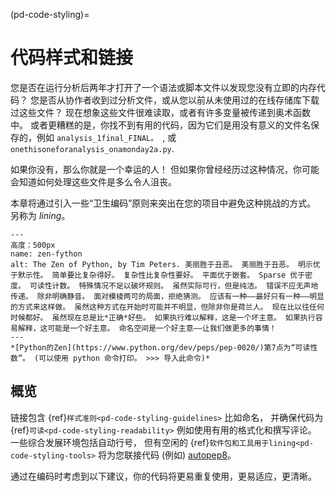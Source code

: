 (pd-code-styling)=
# 代码样式和链接

您是否在运行分析后两年才打开了一个语法或脚本文件以发现您没有立即的内存代码？ 您是否从协作者收到过分析文件，或从您以前从未使用过的在线存储库下载过这些文件？ 现在想象这些文件很难读取，或者有许多变量被传递到奥术函数中。 或者更糟糕的是，你找不到有用的代码，因为它们是用没有意义的文件名保存的，例如 `analysis_1final_FINAL。 `, 或 `onethisoneforanalysis_onamonday2a.py`.

如果你没有，那么你就是一个幸运的人！ 但如果你曾经经历过这种情况，你可能会知道如何处理这些文件是多么令人沮丧。

本章将通过引入一些“卫生编码”原则来突出在您的项目中避免这种挑战的方式。 另称为 *lining*。

```{figure} ../figures/zen-of-python.png
---
高度：500px
name: zen-fython
alt: The Zen of Python, by Tim Peters. 美丽胜于丑恶。 美丽胜于丑恶。 明示优于默示性。 简单要比复杂得好。 复杂性比复杂性要好。 平面优于嵌套。 Sparse 优于密度。 可读性计数。 特殊情况不足以破坏规则。 虽然实际可行，但是纯洁。 错误不应无声地传递。 除非明确静音。 面对模棱两可的局面，拒绝猜测。 应该有一种——最好只有一种——明显的方式来这样做。 虽然这种方式在开始时可能并不明显，但除非你是荷兰人。 现在比以往任何时候都好。 虽然现在总是比*正确*好些。 如果执行难以解释，这是一个坏主意。 如果执行容易解释，这可能是一个好主意。 命名空间是一个好主意——让我们做更多的事情！
---
*[Python的Zen](https://www.python.org/dev/peps/pep-0020/)第7点为“可读性数”。 (可以使用 python 命令打印。 >>> 导入此命令)*
```

## 概览

链接包含 {ref}`样式准则<pd-code-styling-guidelines>` 比如命名， 并确保代码为 {ref}`可读<pd-code-styling-readability>` 例如使用有用的格式化和撰写评论。   
一些综合发展环境包括自动行号， 但有空闲的 {ref}`软件包和工具用于lining<pd-code-styling-tools>` 将为您联接代码 (例如) [autopep8](https://pypi.org/project/autopep8/)。

通过在编码时考虑到以下建议，你的代码将更易重复使用，更易适应，更清晰。
